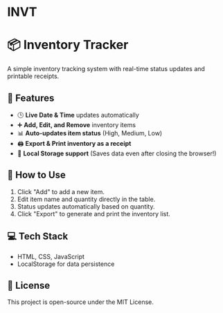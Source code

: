 # INVT
# 📦 Inventory Tracker

A simple inventory tracking system with real-time status updates and printable receipts.

## 🚀 Features
- 🕒 **Live Date & Time** updates automatically
- ➕ **Add, Edit, and Remove** inventory items
- 📊 **Auto-updates item status** (High, Medium, Low)
- 🖨️ **Export & Print inventory as a receipt**
- 💾 **Local Storage support** (Saves data even after closing the browser!)

## 🔧 How to Use
1. Click "Add" to add a new item.
2. Edit item name and quantity directly in the table.
3. Status updates automatically based on quantity.
4. Click "Export" to generate and print the inventory list.

## 💻 Tech Stack
- HTML, CSS, JavaScript
- LocalStorage for data persistence

## 📜 License
This project is open-source under the MIT License.
